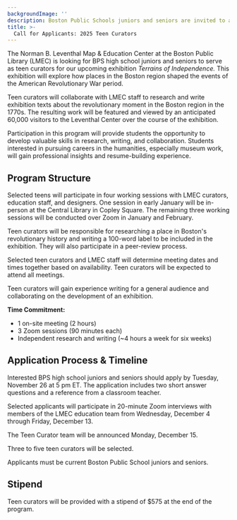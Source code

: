 ```yaml
---
backgroundImage: ''
description: Boston Public Schools juniors and seniors are invited to apply for a guest curatorial program
title: >-
  Call for Applicants: 2025 Teen Curators
---
```


The Norman B. Leventhal Map & Education Center at the Boston Public Library (LMEC) is looking for BPS high school juniors and seniors to serve as teen curators for our upcoming exhibition _Terrains of Independence._ This exhibition will explore how places in the Boston region shaped the events of the American Revolutionary War period. 

Teen curators will collaborate with LMEC staff to research and write exhibition texts about the revolutionary moment in the Boston region in the 1770s. The resulting work will be featured and viewed by an anticipated 60,000 visitors to the Leventhal Center over the course of the exhibition. 

Participation in this program will provide students the opportunity to develop valuable skills in research, writing, and collaboration. Students interested in pursuing careers in the humanities, especially museum work, will gain professional insights and resume-building experience. 

## Program Structure

Selected teens will participate in four working sessions with LMEC curators, education staff, and designers. One session in early January will be in-person at the Central Library in Copley Square. The remaining three working sessions will be conducted over Zoom in January and February. 

Teen curators will be responsible for researching a place in Boston's revolutionary history and writing a 100-word label to be included in the exhibition. They will also participate in a peer-review process. 

Selected teen curators and LMEC staff will determine meeting dates and times together based on availability. Teen curators will be expected to attend all meetings. 

Teen curators will gain experience writing for a general audience and collaborating on the development of an exhibition. 

**Time Commitment:** 

- 1 on-site meeting (2 hours)
- 3 Zoom sessions (90 minutes each)
- Independent research and writing (~4 hours a week for six weeks)

## Application Process & Timeline

Interested BPS high school juniors and seniors should apply by Tuesday, November 26 at 5 pm ET. The application includes two short answer questions and a reference from a classroom teacher. 

Selected applicants will participate in 20-minute Zoom interviews with members of the LMEC education team from Wednesday, December 4 through Friday, December 13. 

The Teen Curator team will be announced Monday, December 15. 

Three to five teen curators will be selected. 

Applicants must be current Boston Public School juniors and seniors. 


## Stipend

Teen curators will be provided with a stipend of $575 at the end of the program.
